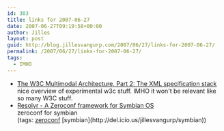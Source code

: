 ```yaml
---
id: 303
title: links for 2007-06-27
date: 2007-06-27T09:19:58+00:00
author: Jilles
layout: post
guid: http://blog.jillesvangurp.com/2007/06/27/links-for-2007-06-27/
permalink: /2007/06/27/links-for-2007-06-27/
tags:
  - IMHO
---
```

<ul class="delicious">
	<li>
		<div class="delicious-link"><a href="http://www.ibm.com/developerworks/web/library/wa-multimodarch2/index.html">The W3C Multimodal Architecture, Part 2: The XML specification stack</a></div>
		<div class="delicious-extended">nice overview of experimental w3c stuff. IMHO it won't be relevant like so many W3C stuff.</div>
	</li>
	<li>
		<div class="delicious-link"><a href="http://www.novelinteractions.com/resolvr/index.html">Resolvr - A Zeroconf framework for Symbian OS</a></div>
		<div class="delicious-extended">zeroconf for symbian</div>
		<div class="delicious-tags">(tags: <a href="http://del.icio.us/jillesvangurp/zeroconf">zeroconf</a> [symbian](http://del.icio.us/jillesvangurp/symbian))</div>
	</li>
</ul>
